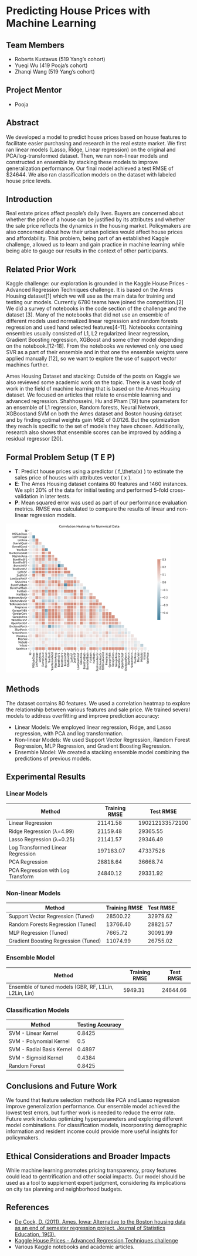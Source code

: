 # Predicting House Prices with Machine Learning

## Team Members
- Roberts Kustavus (519 Yang’s cohort)
- Yueqi Wu (419 Pooja’s cohort)
- Zhanqi Wang (519 Yang’s cohort)

## Project Mentor
- Pooja

## Abstract
We developed a model to predict house prices based on house features to facilitate easier purchasing and research in the real estate market. We first ran linear models (Lasso, Ridge, Linear regression) on the original and PCA/log-transformed dataset. Then, we ran non-linear models and constructed an ensemble by stacking these models to improve generalization performance. Our final model achieved a test RMSE of $24644. We also ran classification models on the dataset with labeled house price levels.


## Introduction
Real estate prices affect people’s daily lives. Buyers are concerned about whether the price of a house can be justified by its attributes and whether the sale price reflects the dynamics in the housing market. Policymakers are also concerned about how their urban policies would affect house prices and affordability. This problem, being part of an established Kaggle challenge, allowed us to learn and gain practice in machine learning while being able to gauge our results in the context of other participants.

## Related Prior Work
Kaggle challenge: our exploration is grounded in the Kaggle House Prices - Advanced Regression Techniques challenge. It is based on the Ames Housing dataset[1] which we will use as the main data for training and testing our models. Currently 6780 teams have joined the competition.[2]  We did a survey of notebooks in the code section of the challenge and the dataset [3]. Many of the notebooks that did not use an ensemble of different models used normalized linear regression and random forests regression and used hand selected features[4-11]. Notebooks containing ensembles usually consisted of L1, L2 regularized linear regression, Gradient Boosting regression, XGBoost and some other model depending on the notebook.[12-18]. From the notebooks we reviewed only one used SVR as a part of their ensemble and in that one the ensemble weights were applied manually [12], so we want to explore the use of support vector machines further.

Ames Housing Dataset and stacking: Outside of the posts on Kaggle we also reviewed some academic work on the topic. There is a vast body of work in the field of machine learning that is based on the Ames Housing dataset. We focused on articles that relate to ensemble learning and advanced regression. Shahhosseini, Hu and Pham [19] tune parameters for an ensemble of L1 regression, Random forests, Neural Network, XGBoostand SVM on both the Ames dataset and Boston housing dataset and by finding optimal weights gain MSE of 0.0126. But the optimization they reach is specific to the set of models they have chosen. Additionally, research also shows that ensemble scores can be improved by adding a residual regressor [20].


## Formal Problem Setup (T E P)
- **T**: Predict house prices using a predictor \( f_\theta(x) \) to estimate the sales price of houses with attributes vector \( x \).
- **E**: The Ames Housing dataset contains 80 features and 1460 instances. We split 20% of the data for initial testing and performed 5-fold cross-validation in later tests.
- **P**: Mean squared error was used as part of our performance evaluation metrics. RMSE was calculated to compare the results of linear and non-linear regression models.

![Correlation of Features Heatmap](Correlation.png)

## Methods
The dataset contains 80 features. We used a correlation heatmap to explore the relationship between various features and sale price. We trained several models to address overfitting and improve prediction accuracy:
- Linear Models: We employed linear regression, Ridge, and Lasso regression, with PCA and log transformation.
- Non-linear Models: We used Support Vector Regression, Random Forest Regression, MLP Regression, and Gradient Boosting Regression.
- Ensemble Model: We created a stacking ensemble model combining the predictions of previous models.

## Experimental Results
### Linear Models
| Method | Training RMSE | Test RMSE |
|--------|----------------|-----------|
| Linear Regression | 21141.58 | 190212133572100 |
| Ridge Regression (λ=4.99) | 21159.48 | 29365.55 |
| Lasso Regression (λ=0.25) | 21141.57 | 29346.49 |
| Log Transformed Linear Regression | 197183.07 | 47337528 |
| PCA Regression | 28818.64 | 36668.74 |
| PCA Regression with Log Transform | 24840.12 | 29331.92 |

### Non-linear Models
| Method | Training RMSE | Test RMSE |
|--------|----------------|-----------|
| Support Vector Regression (Tuned) | 28500.22 | 32979.62 |
| Random Forests Regression (Tuned) | 13766.40 | 28821.57 |
| MLP Regression (Tuned) | 7665.72 | 30091.99 |
| Gradient Boosting Regression (Tuned) | 11074.99 | 26755.02 |

### Ensemble Model
| Method | Training RMSE | Test RMSE |
|--------|----------------|-----------|
| Ensemble of tuned models (GBR, RF, L1Lin, L2Lin, Lin) | 5949.31 | 24644.66 |

### Classification Models
| Method | Testing Accuracy |
|--------|------------------|
| SVM - Linear Kernel | 0.8425 |
| SVM - Polynomial Kernel | 0.5 |
| SVM - Radial Basis Kernel | 0.4897 |
| SVM - Sigmoid Kernel | 0.4384 |
| Random Forest | 0.8425 |

## Conclusions and Future Work
We found that feature selection methods like PCA and Lasso regression improve generalization performance. Our ensemble model achieved the lowest test errors, but further work is needed to reduce the error rate. Future work includes optimizing hyperparameters and exploring different model combinations. For classification models, incorporating demographic information and resident income could provide more useful insights for policymakers.

## Ethical Considerations and Broader Impacts
While machine learning promotes pricing transparency, proxy features could lead to gentrification and other social impacts. Our model should be used as a tool to supplement expert judgment, considering its implications on city tax planning and neighborhood budgets.

## References
- [De Cock, D. (2011). Ames, Iowa: Alternative to the Boston housing data as an end of semester regression project. Journal of Statistics Education, 19(3).](https://jse.amstat.org/v19n3/decock.pdf)
- [Kaggle House Prices - Advanced Regression Techniques challenge](https://www.kaggle.com/c/house-prices-advanced-regression-techniques/overview)
- Various Kaggle notebooks and academic articles.

